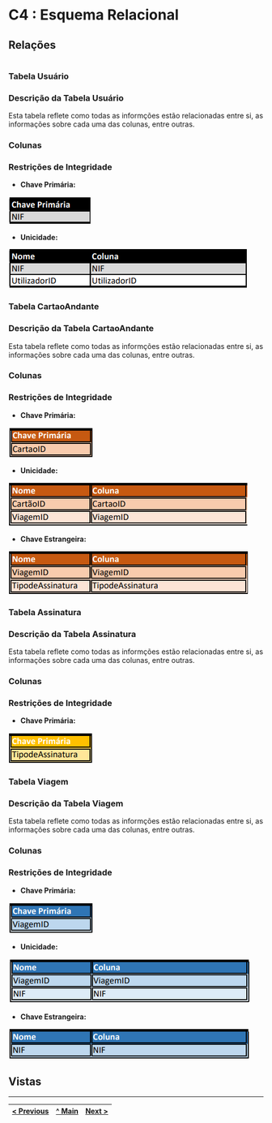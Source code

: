 # C4 : Esquema Relacional

## **Relações**
#
### **Tabela Usuário**
### Descrição da Tabela Usuário ###
Esta tabela reflete como todas as informções estão relacionadas entre si, as informações sobre cada uma das colunas, entre outras.
### **Colunas**

### **Restrições de Integridade**
- **Chave Primária:**

![ChavePrimaria1](/doc/REBD/imagens/Chaveprimaria1.png)

- **Unicidade:**

![Unicidade1](/doc/REBD/imagens/Unicidade1.png)

### **Tabela CartaoAndante**
### Descrição da Tabela CartaoAndante ###
Esta tabela reflete como todas as informções estão relacionadas entre si, as informações sobre cada uma das colunas, entre outras.
### **Colunas**

### **Restrições de Integridade**
- **Chave Primária:**

![ChavePrimaria2](/doc/REBD/imagens/Chaveprimaria2.png)

- **Unicidade:**

![Unicidade2](/doc/REBD/imagens/Unicidade2.png)

- **Chave Estrangeira:**

![ChaveEstrangeira](/doc/REBD/imagens/ChaveEstrangeira1.png)

### **Tabela Assinatura**
### Descrição da Tabela Assinatura ###
Esta tabela reflete como todas as informções estão relacionadas entre si, as informações sobre cada uma das colunas, entre outras.
### **Colunas**

### **Restrições de Integridade**
- **Chave Primária:**

![ChavePrimaria3](/doc/REBD/imagens/Chaveprimaria3.png)

### **Tabela Viagem**
### Descrição da Tabela Viagem ###
Esta tabela reflete como todas as informções estão relacionadas entre si, as informações sobre cada uma das colunas, entre outras.
### **Colunas**

### **Restrições de Integridade**
- **Chave Primária:**

![ChavePrimaria4](/doc/REBD/imagens/Chaveprimaria4.png)

- **Unicidade:**

![Unicidade4](/doc/REBD/imagens/Unicidade3.png)

- **Chave Estrangeira:**

![ChaveEstrangeira2](/doc/REBD/imagens/ChaveEstrangeira2.png)

## **Vistas**

---
[< Previous](rebd03.md) | [^ Main](https://github.com/a041326/TCM22-SIBD-G01/blob/main/README.md) | [Next >](rebd05.md)
:--- | :---: | ---: 
